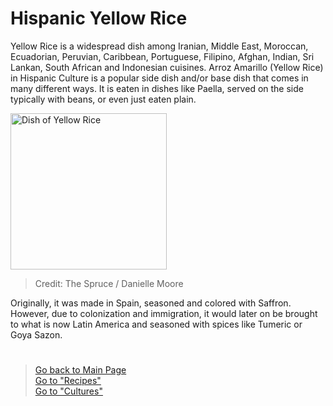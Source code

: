 # Hispanic Yellow Rice
Yellow Rice is a widespread dish among Iranian, Middle East, Moroccan, Ecuadorian, Peruvian, Caribbean, Portuguese, Filipino, Afghan, Indian, Sri Lankan, South African and Indonesian cuisines. Arroz Amarillo (Yellow Rice) in Hispanic Culture is a popular side dish and/or base dish that comes in many different ways. It is eaten in dishes like Paella, served on the side typically with beans, or even just eaten plain. 

<img src="https://www.thespruceeats.com/thmb/Bv18WdxCThc1QQyoOOgP3vZ35T4=/1500x0/filters:no_upscale():max_bytes(150000):strip_icc()/yellow-rice-and-pink-beans-recipe-2138049-hero-01-7ee1abf7c21f4e33b2212ac2f4ceda10.jpg" alt="Dish of Yellow Rice" width=250px>

> Credit: The Spruce / Danielle Moore

Originally, it was made in Spain, seasoned and colored with Saffron. However, due to colonization and immigration, it would later on be brought to what is now Latin America and seasoned with spices like Tumeric or Goya Sazon.

#
> [Go back to Main Page](../rice.md)  
> [Go to "Recipes"](../Recipes/Recipe_Selection.md)  
> [Go to "Cultures"](../Cultures/Culture_Selection.md)
